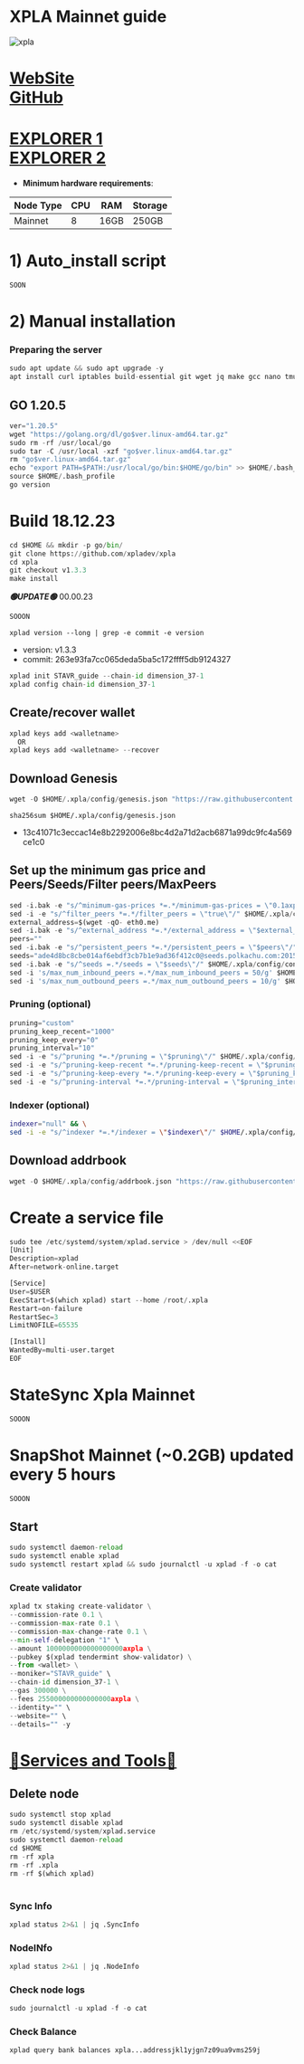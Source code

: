 # XPLA Mainnet guide

![xpla](https://github.com/obajay/nodes-Guides/assets/44331529/31888016-4422-4fd3-97ff-4b105bf9adb2)

[WebSite](https://xpla.io) \
[GitHub](https://github.com/xpladev/xpla)
=
[EXPLORER 1](https://explorer.stavr.tech/Xpla-Mainnet/) \
[EXPLORER 2](https://explorer.xpla.io/mainnet/)
=

- **Minimum hardware requirements**:

| Node Type |CPU | RAM  | Storage  | 
|-----------|----|------|----------|
| Mainnet   |   8|  16GB | 250GB   |


# 1) Auto_install script
```python
SOON
```

# 2) Manual installation

### Preparing the server
```python
sudo apt update && sudo apt upgrade -y
apt install curl iptables build-essential git wget jq make gcc nano tmux htop nvme-cli pkg-config libssl-dev libleveldb-dev tar clang bsdmainutils ncdu unzip libleveldb-dev -y
```

## GO 1.20.5
```python
ver="1.20.5"
wget "https://golang.org/dl/go$ver.linux-amd64.tar.gz"
sudo rm -rf /usr/local/go
sudo tar -C /usr/local -xzf "go$ver.linux-amd64.tar.gz"
rm "go$ver.linux-amd64.tar.gz"
echo "export PATH=$PATH:/usr/local/go/bin:$HOME/go/bin" >> $HOME/.bash_profile
source $HOME/.bash_profile
go version
```

# Build 18.12.23
```python
cd $HOME && mkdir -p go/bin/
git clone https://github.com/xpladev/xpla
cd xpla
git checkout v1.3.3
make install

```
*******🟢UPDATE🟢******* 00.00.23
```python
SOOON
```

`xplad version --long | grep -e commit -e version`
- version: v1.3.3
- commit: 263e93fa7cc065deda5ba5c172ffff5db9124327

```python
xplad init STAVR_guide --chain-id dimension_37-1
xplad config chain-id dimension_37-1
```    

## Create/recover wallet
```python
xplad keys add <walletname>
  OR
xplad keys add <walletname> --recover
```

## Download Genesis
```python
wget -O $HOME/.xpla/config/genesis.json "https://raw.githubusercontent.com/obajay/nodes-Guides/main/Projects/Xpla/genesis.json"
```
`sha256sum $HOME/.xpla/config/genesis.json`
+ 13c41071c3eccac14e8b2292006e8bc4d2a71d2acb6871a99dc9fc4a569ce1c0

## Set up the minimum gas price and Peers/Seeds/Filter peers/MaxPeers
```python
sed -i.bak -e "s/^minimum-gas-prices *=.*/minimum-gas-prices = \"0.1axpla\"/;" $HOME/.xpla/config/app.toml
sed -i -e "s/^filter_peers *=.*/filter_peers = \"true\"/" $HOME/.xpla/config/config.toml
external_address=$(wget -qO- eth0.me) 
sed -i.bak -e "s/^external_address *=.*/external_address = \"$external_address:26656\"/" $HOME/.xpla/config/config.toml
peers=""
sed -i.bak -e "s/^persistent_peers *=.*/persistent_peers = \"$peers\"/" $HOME/.xpla/config/config.toml
seeds="ade4d8bc8cbe014af6ebdf3cb7b1e9ad36f412c0@seeds.polkachu.com:20156"
sed -i.bak -e "s/^seeds =.*/seeds = \"$seeds\"/" $HOME/.xpla/config/config.toml
sed -i 's/max_num_inbound_peers =.*/max_num_inbound_peers = 50/g' $HOME/.xpla/config/config.toml
sed -i 's/max_num_outbound_peers =.*/max_num_outbound_peers = 10/g' $HOME/.xpla/config/config.toml

```
### Pruning (optional)
```python
pruning="custom"
pruning_keep_recent="1000"
pruning_keep_every="0"
pruning_interval="10"
sed -i -e "s/^pruning *=.*/pruning = \"$pruning\"/" $HOME/.xpla/config/app.toml
sed -i -e "s/^pruning-keep-recent *=.*/pruning-keep-recent = \"$pruning_keep_recent\"/" $HOME/.xpla/config/app.toml
sed -i -e "s/^pruning-keep-every *=.*/pruning-keep-every = \"$pruning_keep_every\"/" $HOME/.xpla/config/app.toml
sed -i -e "s/^pruning-interval *=.*/pruning-interval = \"$pruning_interval\"/" $HOME/.xpla/config/app.toml
```
### Indexer (optional) 
```bash
indexer="null" && \
sed -i -e "s/^indexer *=.*/indexer = \"$indexer\"/" $HOME/.xpla/config/config.toml
```

## Download addrbook
```python
wget -O $HOME/.xpla/config/addrbook.json "https://raw.githubusercontent.com/obajay/nodes-Guides/main/Projects/Xpla/addrbook.json"
```

# Create a service file
```python
sudo tee /etc/systemd/system/xplad.service > /dev/null <<EOF
[Unit]
Description=xplad
After=network-online.target

[Service]
User=$USER
ExecStart=$(which xplad) start --home /root/.xpla
Restart=on-failure
RestartSec=3
LimitNOFILE=65535

[Install]
WantedBy=multi-user.target
EOF
```
# StateSync Xpla Mainnet
```python
SOOON
```
# SnapShot Mainnet (~0.2GB) updated every 5 hours  
```python
SOOON
```

## Start
```python
sudo systemctl daemon-reload
sudo systemctl enable xplad
sudo systemctl restart xplad && sudo journalctl -u xplad -f -o cat
```

### Create validator
```python
xplad tx staking create-validator \
--commission-rate 0.1 \
--commission-max-rate 0.1 \
--commission-max-change-rate 0.1 \
--min-self-delegation "1" \
--amount 1000000000000000000axpla \
--pubkey $(xplad tendermint show-validator) \
--from <wallet> \
--moniker="STAVR_guide" \
--chain-id dimension_37-1 \
--gas 300000 \
--fees 255000000000000000axpla \
--identity="" \
--website="" \
--details="" -y
```

[🧩Services and Tools🧩](https://github.com/obajay/StateSync-snapshots/tree/main/Projects/Xpla)
=


## Delete node
```python
sudo systemctl stop xplad
sudo systemctl disable xplad
rm /etc/systemd/system/xplad.service
sudo systemctl daemon-reload
cd $HOME
rm -rf xpla
rm -rf .xpla
rm -rf $(which xplad)
```
#
### Sync Info
```python
xplad status 2>&1 | jq .SyncInfo
```
### NodeINfo
```python
xplad status 2>&1 | jq .NodeInfo
```
### Check node logs
```python
sudo journalctl -u xplad -f -o cat
```
### Check Balance
```python
xplad query bank balances xpla...addressjkl1yjgn7z09ua9vms259j
```
